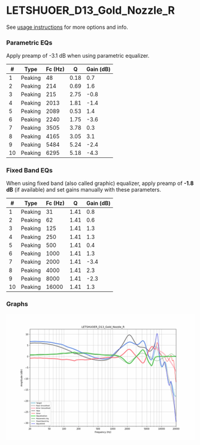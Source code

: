 # LETSHUOER_D13_Gold_Nozzle_R
See [usage instructions](https://github.com/jaakkopasanen/AutoEq#usage) for more options and info.

### Parametric EQs
Apply preamp of -3.1 dB when using parametric equalizer.

|   # | Type    |   Fc (Hz) |    Q |   Gain (dB) |
|-----|---------|-----------|------|-------------|
|   1 | Peaking |        48 | 0.18 |         0.7 |
|   2 | Peaking |       214 | 0.69 |         1.6 |
|   3 | Peaking |       215 | 2.75 |        -0.8 |
|   4 | Peaking |      2013 | 1.81 |        -1.4 |
|   5 | Peaking |      2089 | 0.53 |         1.4 |
|   6 | Peaking |      2240 | 1.75 |        -3.6 |
|   7 | Peaking |      3505 | 3.78 |         0.3 |
|   8 | Peaking |      4165 | 3.05 |         3.1 |
|   9 | Peaking |      5484 | 5.24 |        -2.4 |
|  10 | Peaking |      6295 | 5.18 |        -4.3 |

### Fixed Band EQs
When using fixed band (also called graphic) equalizer, apply preamp of **-1.8 dB** (if available) and set gains manually with these parameters.

|   # | Type    |   Fc (Hz) |    Q |   Gain (dB) |
|-----|---------|-----------|------|-------------|
|   1 | Peaking |        31 | 1.41 |         0.8 |
|   2 | Peaking |        62 | 1.41 |         0.6 |
|   3 | Peaking |       125 | 1.41 |         1.3 |
|   4 | Peaking |       250 | 1.41 |         1.3 |
|   5 | Peaking |       500 | 1.41 |         0.4 |
|   6 | Peaking |      1000 | 1.41 |         1.3 |
|   7 | Peaking |      2000 | 1.41 |        -3.4 |
|   8 | Peaking |      4000 | 1.41 |         2.3 |
|   9 | Peaking |      8000 | 1.41 |        -2.3 |
|  10 | Peaking |     16000 | 1.41 |         1.3 |

### Graphs
![](./LETSHUOER_D13_Gold_Nozzle_R.png)
